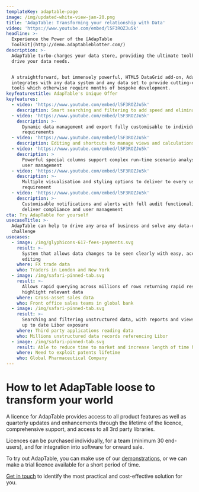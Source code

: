 ```yaml
---
templateKey: adaptable-page
image: /img/updated-white-view-jan-20.png
title: 'AdapTable: Transforming your relationship with Data'
video: 'https://www.youtube.com/embed/l5F3ROZJu5k'
headline: >-
  Experience the Power of the [AdapTable
  Toolkit](http://demo.adaptableblotter.com/)
description: >-
  AdapTable turbo-charges your data store, providing the ultimate toolkit to
  drive your data needs.  


  A straightforward, but immensely powerful, HTML5 DataGrid add-on, AdapTable
  integrates with any data system and any data set to provide cutting-edge user
  tools which otherwise require months of bespoke development.
keyfeaturestitle: AdapTable's Unique Offer
keyfeatures:
  - video: 'https://www.youtube.com/embed/l5F3ROZJu5k'
    description: Smart searching and filtering to add speed and eliminate errors
  - video: 'https://www.youtube.com/embed/l5F3ROZJu5k'
    description: >-
      Dynamic data management and export fully customisable to individual
      requirements
  - video: 'https://www.youtube.com/embed/l5F3ROZJu5k'
    description: Editing and shortcuts to manage views and calculations effectively
  - video: 'https://www.youtube.com/embed/l5F3ROZJu5k'
    description: >
      Powerful special columns support complex run-time scenario analysis, and
      user management
  - video: 'https://www.youtube.com/embed/l5F3ROZJu5k'
    description: >-
      Multiple visualisation and styling options to deliver to every user
      requirement
  - video: 'https://www.youtube.com/embed/l5F3ROZJu5k'
    description: >-
      Customisable notifications and alerts with full audit functionality
      deliver compliance and user management
cta: Try AdapTable for yourself
usecaseTitle: >-
  AdapTable can help to drive any area of business and solve any data-driven
  challenge
usecases:
  - image: /img/glyphicons-617-fees-payments.svg
    result: >-
      System that allows data changes to be seen clearly with easy, accurate
      editing
    where: FX trade data
    who: Traders in London and New York
  - image: /img/safari-pinned-tab.svg
    result: >-
      Allows rapid querying across millions of rows returning rapid results to
      highlight relevant data
    where: Cross-asset sales data
    who: Front office sales teams in global bank
  - image: /img/safari-pinned-tab.svg
    result: >-
      Searching and filtering unstructured data, with reports and views to show
      up to date Libor exposure
    where: Third party applications reading data
    who: Millions unstructured data records referencing Libor
  - image: /img/safari-pinned-tab.svg
    result: Able to reduce time to market and increase length of time holding patent.
    where: Need to exploit patents lifetime
    who: Global Pharmaceutical Company
---
```


# How to let AdapTable loose to transform your world

A licence for AdapTable provides access to all product features as well as quarterly updates and enhancements through the lifetime of the licence, comprehensive support, and access to all 3rd party libraries.

Licences can be purchased individually, for a team (minimum 30 end-users), and for integration into software for onward sale.

To try out AdapTable, you can make use of our [demonstrations](https://demo.adaptableblotter.com/), or we can make a trial licence available for a short period of time.

[Get in touch](mailto:sales@adaptabletools.com) to identify the most practical and cost-effective solution for you.

###
